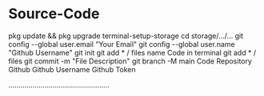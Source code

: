 # Source-Code


pkg update && pkg upgrade
terminal-setup-storage
cd storage/.../...
git config --global user.email "Your Email"
git config --global user.name "Github Username"
git init
git add * / files name
Code in terminal
git add * / files
git commit -m "File Description"
git branch -M main
Code Repository Github
Github Username
Github Token

..................................................

